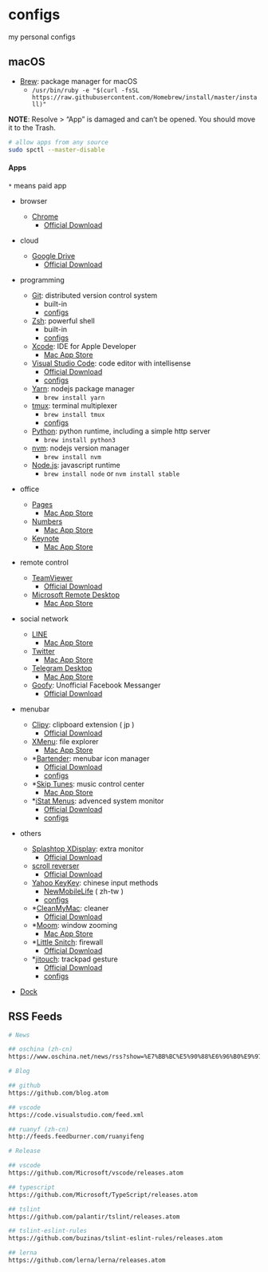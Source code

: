 # configs

my personal configs

## macOS

- [Brew](https://brew.sh/): package manager for macOS
  - `/usr/bin/ruby -e "$(curl -fsSL https://raw.githubusercontent.com/Homebrew/install/master/install)"`

**NOTE**: Resolve > “App” is damaged and can’t be opened. You should move it to the Trash.

  ```sh
  # allow apps from any source
  sudo spctl --master-disable
  ```

#### Apps

`*` means paid app

- browser
  - [Chrome](https://www.google.com.tw/chrome/)
    - [Official Download](https://www.google.com.tw/chrome/browser/desktop/)

- cloud
  - [Google Drive](https://www.google.com/drive/)
    - [Official Download](https://www.google.com/drive/download/)

- programming
  - [Git](https://git-scm.com/): distributed version control system
    - built-in
    - [configs](https://github.com/ikatyang/configs/tree/master/others/git.md)
  - [Zsh](https://www.zsh.org/): powerful shell
    - built-in
    - [configs](https://github.com/ikatyang/configs/tree/master/zsh)
  - [Xcode](https://developer.apple.com/xcode/): IDE for Apple Developer
    - [Mac App Store](https://itunes.apple.com/app/xcode/id497799835)
  - [Visual Studio Code](https://code.visualstudio.com/): code editor with intellisense
    - [Official Download](https://code.visualstudio.com/Download)
    - [configs](https://github.com/ikatyang/configs/tree/master/vscode)
  - [Yarn](https://yarnpkg.com/en/): nodejs package manager
    - `brew install yarn`
  - [tmux](https://tmux.github.io/): terminal multiplexer
    - `brew install tmux`
    - [configs](https://github.com/ikatyang/configs/tree/master/tmux/)
  - [Python](https://www.python.org/): python runtime, including a simple http server
    - `brew install python3`
  - [nvm](https://github.com/creationix/nvm): nodejs version manager
    - `brew install nvm`
  - [Node.js](https://nodejs.org/en/): javascript runtime
    - `brew install node` or `nvm install stable`

- office
  - [Pages](https://www.apple.com/pages/)
    - [Mac App Store](https://itunes.apple.com/app/pages/id409201541)
  - [Numbers](https://www.apple.com/numbers/)
    - [Mac App Store](https://itunes.apple.com/app/numbers/id361304891)
  - [Keynote](https://www.apple.com/keynote/)
    - [Mac App Store](https://itunes.apple.com/app/keynote/id409183694)

- remote control
  - [TeamViewer](https://www.teamviewer.com/)
    - [Official Download](https://www.teamviewer.com/en/download/)
  - [Microsoft Remote Desktop](https://www.microsoft.com/en-us/cloud-platform/desktop-virtualization)
    - [Mac App Store](https://itunes.apple.com/app/microsoft-remote-desktop/id715768417)

- social network
  - [LINE](https://line.me/)
    - [Mac App Store](https://itunes.apple.com/app/line/id539883307)
  - [Twitter](https://twitter.com/)
    - [Mac App Store](https://itunes.apple.com/app/twitter/id409789998)
  - [Telegram Desktop](https://telegram.org/)
    - [Mac App Store](https://itunes.apple.com/app/telegram-desktop/id946399090)
  - [Goofy](http://www.goofyapp.com/): Unofficial Facebook Messanger
    - [Official Download](http://www.goofyapp.com/)

- menubar
  - [Clipy](https://clipy-app.com/): clipboard extension ( jp )
    - [Official Download](https://clipy-app.com/)
  - [XMenu](http://www.devontechnologies.com/products/freeware/): file explorer
    - [Mac App Store](https://itunes.apple.com/app/xmenu/id419332741)
  - *[Bartender](https://www.macbartender.com/): menubar icon manager
    - [Official Download](https://www.macbartender.com/)
    - [configs](https://github.com/ikatyang/configs/tree/master/others/bartender.md)
  - *[Skip Tunes](http://skiptunes.com/): music control center
    - [Mac App Store](https://itunes.apple.com/app/skip-tunes-for-spotify-and-itunes/id499695659)
  - *[iStat Menus](https://bjango.com/mac/istatmenus/): advenced system monitor
    - [Official Download](https://bjango.com/mac/istatmenus/)
    - [configs](https://github.com/ikatyang/configs/tree/master/others/istat-menus.md)

- others
  - [Splashtop XDisplay](https://www.splashtop.com/wiredxdisplay): extra monitor
    - [Official Download](https://www.splashtop.com/wiredxdisplay)
  - [scroll reverser](https://pilotmoon.com/scrollreverser/)
    - [Official Download](https://pilotmoon.com/scrollreverser/)
  - [Yahoo KeyKey](https://github.com/yahoo/KeyKey): chinese input methods
    - [NewMobileLife](https://www.newmobilelife.com/2016/09/21/macos-sierra-install-yahoo-input-method-download/) ( zh-tw )
    - [configs](https://github.com/ikatyang/configs/tree/master/yahoo-keykey/)
  - *[CleanMyMac](https://cleanmymac.com/): cleaner
    - [Official Download](https://cleanmymac.com/)
  - *[Moom](https://manytricks.com/moom): window zooming
    - [Mac App Store](https://itunes.apple.com/app/moom/id419330170)
  - *[Little Snitch](https://www.obdev.at/products/littlesnitch/index.html): firewall
    - [Official Download](https://www.obdev.at/products/littlesnitch/index.html)
  - *[jitouch](https://www.jitouch.com/): trackpad gesture
    - [Official Download](https://www.jitouch.com/)
    - [configs](https://github.com/ikatyang/configs/tree/master/others/jitouch.md)

- [Dock](https://github.com/ikatyang/configs/tree/master/others/dock.md)

## RSS Feeds

```sh
# News

## oschina (zh-cn)
https://www.oschina.net/news/rss?show=%E7%BB%BC%E5%90%88%E6%96%B0%E9%97%BB

# Blog

## github
https://github.com/blog.atom

## vscode
https://code.visualstudio.com/feed.xml

## ruanyf (zh-cn)
http://feeds.feedburner.com/ruanyifeng

# Release

## vscode
https://github.com/Microsoft/vscode/releases.atom

## typescript
https://github.com/Microsoft/TypeScript/releases.atom

## tslint
https://github.com/palantir/tslint/releases.atom

## tslint-eslint-rules
https://github.com/buzinas/tslint-eslint-rules/releases.atom

## lerna
https://github.com/lerna/lerna/releases.atom
```
